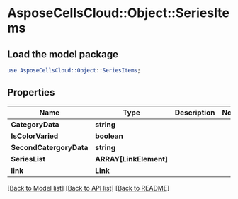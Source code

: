 # AsposeCellsCloud::Object::SeriesItems 

## Load the model package
```perl
use AsposeCellsCloud::Object::SeriesItems;
```

## Properties
Name | Type | Description | Notes
------------ | ------------- | ------------- | -------------
**CategoryData** | **string** |  |
**IsColorVaried** | **boolean** |  |
**SecondCatergoryData** | **string** |  |
**SeriesList** | **ARRAY[LinkElement]** |  |
**link** | **Link** |  |  

[[Back to Model list]](../README.md#documentation-for-models) [[Back to API list]](../README.md#documentation-for-api-endpoints) [[Back to README]](../README.md)

